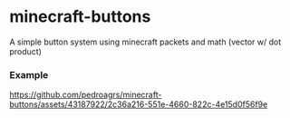 # minecraft-buttons
 A simple button system using minecraft packets and math (vector w/ dot product)

### Example
https://github.com/pedroagrs/minecraft-buttons/assets/43187922/2c36a216-551e-4660-822c-4e15d0f56f9e

